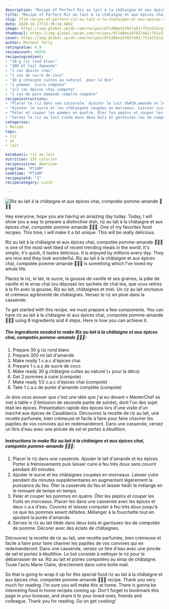 ```yaml
---
description: "Recipe of Perfect Riz au lait à la châtaigne et aux épices chai, compotée pomme-amande 🍏🥣🌱"
title: "Recipe of Perfect Riz au lait à la châtaigne et aux épices chai, compotée pomme-amande 🍏🥣🌱"
slug: 2719-recipe-of-perfect-riz-au-lait-a-la-chataigne-et-aux-epices-chai-compotee-pomme-amande
date: 2020-10-27T15:36:54.486Z
image: https://img-global.cpcdn.com/recipes/8f1d8be247027a81/751x532cq70/riz-au-lait-a-la-chataigne-et-aux-epices-chai-compotee-pomme-amande-🍏🥣🌱-photo-principale-de-la-recette.jpg
thumbnail: https://img-global.cpcdn.com/recipes/8f1d8be247027a81/751x532cq70/riz-au-lait-a-la-chataigne-et-aux-epices-chai-compotee-pomme-amande-🍏🥣🌱-photo-principale-de-la-recette.jpg
cover: https://img-global.cpcdn.com/recipes/8f1d8be247027a81/751x532cq70/riz-au-lait-a-la-chataigne-et-aux-epices-chai-compotee-pomme-amande-🍏🥣🌱-photo-principale-de-la-recette.jpg
author: Micheal Terry
ratingvalue: 4.9
reviewcount: 40255
recipeingredient:
- "30 g riz rond blanc"
- "300 ml lait damande"
- "1 cac dpices chai"
- "1 cas de sucre de coco"
- "30 g chtaigne cuites au naturel  pour la dco"
- "2 pommes  cuire compote"
- "1/2 cac dpices chai compote"
- "1 cas de pure damande complte compote"
recipeinstructions:
- "Placer le riz dans une casserole. Ajouter le lait d&#39;amande et les épices. Porter à frémissements puis laisser cuire à feu très doux sans couvrir pendant 40 minutes."
- "Ajouter le sucre et les châtaignes coupées en morceaux. Laisser cuire pendant dix minutes supplémentaires en augmentant légèrement la puissance du feu. Ôter la casserole du feu et laisser tiédir le mélange en le remuant de temps en temps."
- "Peler et couper les pommes en quatre. Ôter les pépins et couper les fruits en morceaux. Placer-les dans une casserole avec les épices et deux c.a.s d&#39;eau. Couvrez et laissez compoter à feu très doux jusqu&#39;à ce que les pommes soient défaites. Mélanger à la fourchette tout en ajoutant la purée d&#39;amande."
- "Servez le riz au lait tiède dans deux bols et garnissez-les de compotée de pomme. Décorer avec des éclats de châtaignes."
categories:
- Recipe
tags:
- riz
- au
- lait

katakunci: riz au lait 
nutrition: 155 calories
recipecuisine: American
preptime: "PT18M"
cooktime: "PT34M"
recipeyield: "3"
recipecategory: Lunch

---
```



![Riz au lait à la châtaigne et aux épices chai, compotée pomme-amande 🍏🥣🌱](https://img-global.cpcdn.com/recipes/8f1d8be247027a81/751x532cq70/riz-au-lait-a-la-chataigne-et-aux-epices-chai-compotee-pomme-amande-🍏🥣🌱-photo-principale-de-la-recette.jpg)

Hey everyone, hope you are having an amazing day today. Today, I will show you a way to prepare a distinctive dish, riz au lait à la châtaigne et aux épices chai, compotée pomme-amande 🍏🥣🌱. One of my favorites food recipes. This time, I will make it a bit unique. This will be really delicious.

Riz au lait à la châtaigne et aux épices chai, compotée pomme-amande 🍏🥣🌱 is one of the most well liked of recent trending meals in the world. It's simple, it's quick, it tastes delicious. It is enjoyed by millions every day. They are nice and they look wonderful. Riz au lait à la châtaigne et aux épices chai, compotée pomme-amande 🍏🥣🌱 is something which I've loved my whole life.

Placez le riz, le lait, le sucre, la gousse de vanille et ses graines, la pâte de vanille et le sirop chaï (ou déposez les sachets de chaï tea, que vous retirez à la fin avec la gousse. Riz au lait, châtaignes et miel. Un riz au lait onctueux et crémeux agrémenté de châtaignes. Versez le riz en pluie dans la casserole.


To get started with this recipe, we must prepare a few components. You can have riz au lait à la châtaigne et aux épices chai, compotée pomme-amande 🍏🥣🌱 using 8 ingredients and 4 steps. Here is how you can achieve it.

<!--inarticleads1-->

##### The ingredients needed to make Riz au lait à la châtaigne et aux épices chai, compotée pomme-amande 🍏🥣🌱:

1. Prepare 30 g riz rond blanc
1. Prepare 300 ml lait d&#39;amande
1. Make ready 1 c.a.c d&#39;épices chai
1. Prepare 1 c.a.s de sucre de coco
1. Make ready 30 g châtaigne cuites au naturel (+ pour la déco)
1. Get 2 pommes à cuire (compote)
1. Make ready 1/2 c.a.c d&#39;épices chai (compote)
1. Take 1 c.a.s de purée d&#39;amande complète (compote)


Je dois vous avouer que c&#39;est une idée que j&#39;ai eu devant « MasterChef se met à table » (l&#39;émission de seconde partie de soirée), dont l&#39;un des sujet était les épices. Présentation rapide des épices lors d&#39;une visite d&#39;un marché aux épices de Casablanca. Découvrez la recette de riz au lait, une recette parfumée, bien crémeuse et facile à faire pour faire chavirer les papilles de vos convives qui en redemanderont. Dans une casserole, versez un litre d&#39;eau avec une pincée de sel et portez à ébullition. 

<!--inarticleads2-->

##### Instructions to make Riz au lait à la châtaigne et aux épices chai, compotée pomme-amande 🍏🥣🌱:

1. Placer le riz dans une casserole. Ajouter le lait d&#39;amande et les épices. Porter à frémissements puis laisser cuire à feu très doux sans couvrir pendant 40 minutes.
1. Ajouter le sucre et les châtaignes coupées en morceaux. Laisser cuire pendant dix minutes supplémentaires en augmentant légèrement la puissance du feu. Ôter la casserole du feu et laisser tiédir le mélange en le remuant de temps en temps.
1. Peler et couper les pommes en quatre. Ôter les pépins et couper les fruits en morceaux. Placer-les dans une casserole avec les épices et deux c.a.s d&#39;eau. Couvrez et laissez compoter à feu très doux jusqu&#39;à ce que les pommes soient défaites. Mélanger à la fourchette tout en ajoutant la purée d&#39;amande.
1. Servez le riz au lait tiède dans deux bols et garnissez-les de compotée de pomme. Décorer avec des éclats de châtaignes.


Découvrez la recette de riz au lait, une recette parfumée, bien crémeuse et facile à faire pour faire chavirer les papilles de vos convives qui en redemanderont. Dans une casserole, versez un litre d&#39;eau avec une pincée de sel et portez à ébullition. Le but consiste à nettoyer le riz pour le débarrasser de sa. Riz au lait et poires compotées au sirop de châtaigne. Toute l&#39;actu Marie Claire, directement dans votre boîte mail. 

So that is going to wrap it up for this special food riz au lait à la châtaigne et aux épices chai, compotée pomme-amande 🍏🥣🌱 recipe. Thank you very much for reading. I'm sure you will make this at home. There is gonna be interesting food in home recipes coming up. Don't forget to bookmark this page in your browser, and share it to your loved ones, friends and colleague. Thank you for reading. Go on get cooking!
